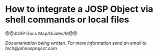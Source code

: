 # How to integrate a JOSP Object via shell commands or local files

@@JOSP Docs Map/Guides/M@@

_Documentation being written.
For more information send an email to tech@johnosproject.com_

